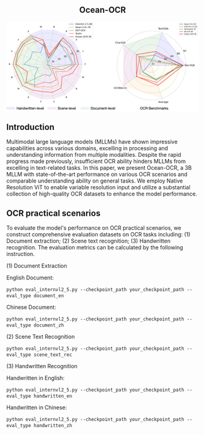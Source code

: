 <h2 align="center">Ocean-OCR</a></h2>

<p align="center">
<img src="benchmarks.png" style="width: 700px" align=center>
</p>


## Introduction
Multimodal large language models (MLLMs) have shown impressive capabilities across various domains, excelling in processing and understanding information from multiple modalities. Despite the rapid progress made previously, insufficient OCR ability hinders MLLMs from excelling in text-related tasks. In this paper, we present Ocean-OCR, a 3B MLLM with state-of-the-art performance on various OCR scenarios and comparable understanding ability on general tasks. We employ Native Resolution ViT to enable variable resolution input and utilize a substantial collection of high-quality OCR datasets to enhance the model performance.

## OCR practical scenarios
To evaluate the model's performance on OCR practical scenarios, we construct comprehensive evaluation datasets on OCR tasks including: (1) Document extraction; (2) Scene text recognition; (3) Handwritten recognition. The evaluation metrics can be calculated by the following instruction.

(1) Document Extraction

English Document:
```
python eval_internvl2_5.py --checkpoint_path your_checkpoint_path --eval_type document_en
```

Chinese Document:
```
python eval_internvl2_5.py --checkpoint_path your_checkpoint_path --eval_type document_zh
```

(2) Scene Text Recognition
```
python eval_internvl2_5.py --checkpoint_path your_checkpoint_path --eval_type scene_text_rec
```
(3) Handwritten Recognition

Handwritten in English:
```
python eval_internvl2_5.py --checkpoint_path your_checkpoint_path --eval_type handwritten_en
```

Handwritten in Chinese:
```
python eval_internvl2_5.py --checkpoint_path your_checkpoint_path --eval_type handwritten_zh
```
